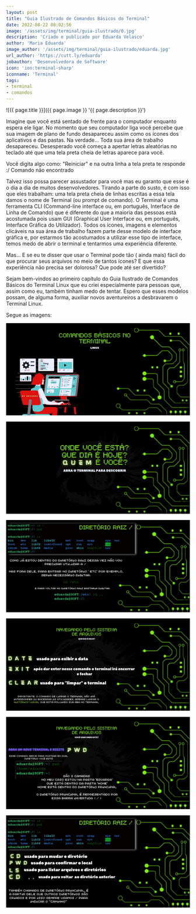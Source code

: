 ```yaml
---
layout: post
title: "Guia Ilustrado de Comandos Básicos do Terminal"
date: 2022-08-22 08:02:56
image: '/assets/img/terminal/guia-ilustrado/0.jpg'
description: 'Criado e publicado por Eduarda Velasco'
author: 'Maria Eduarda'
image_author: '/assets/img/terminal/guia-ilustrado/eduarda.jpg'
url_author: 'https://cutt.ly/eduarda'
jobauthor: 'Desenvolvedora de Software'
icon: 'ion:terminal-sharp'
iconname: 'Terminal'
tags:
- terminal
- comandos
---
```


![{{ page.title }}]({{ page.image }} '{{ page.description }}')

Imagine que você está sentado de frente para o computador enquanto espera ele ligar. No momento que seu computador liga você percebe que sua imagem de plano de fundo desapareceu assim como os ícones dos aplicativos e das pastas. Na verdade... Toda sua área de trabalho desapareceu. Desesperado você começa a apertar letras aleatórias no teclado até que uma tela preta cheia de letras aparece para você. 

Você digita algo como: "Reiniciar" e na outra linha a tela preta te responde :/ Comando não encontrado

Talvez isso possa parecer assustador para você mas eu garanto que esse é o dia a dia de muitos desenvolvedores. Tirando a parte do susto, é com isso que eles trabalham: uma tela preta cheia de linhas escritas a essa tela damos o nome de Terminal (ou prompt de comando). O Terminal é uma ferramenta CLI (Command-line interface ou, em português, Interface de Linha de Comando) que é diferente do que a maioria das pessoas está acostumada pois usam GUI (Graphical User Interface ou, em português, Interface Gráfica do Utilizador). Todos os ícones, imagens e elementos clicáveis na sua área de trabalho fazem parte desse modelo de interface gráfica e, por estarmos tão acostumados a utilizar esse tipo de interface, temos medo de abrir o terminal e tentarmos uma experiência diferente.

Mas... E se eu te disser que usar o Terminal pode tão ( ainda mais) fácil do que procurar seus arquivos no meio de tantos ícones? E que essa experiência não precisa ser dolorosa? Que pode até ser divertido?

Sejam bem-vindos ao primeiro capítulo do Guia Ilustrado de Comandos Básicos do Terminal Linux que eu criei especialmente para pessoas que, assim como eu, também tinham medo de tentar. Espero que esses modelos possam, de alguma forma, auxiliar novos aventureiros a desbravarem o Terminal Linux. 

Segue as imagens:

![Guia Ilustrado de Comandos para o Terminal](/assets/img/terminal/guia-ilustrado/0.jpg) 

![Guia Ilustrado de Comandos para o Terminal](/assets/img/terminal/guia-ilustrado/1.jpg) 

![Guia Ilustrado de Comandos para o Terminal](/assets/img/terminal/guia-ilustrado/2.jpg) 

![Guia Ilustrado de Comandos para o Terminal](/assets/img/terminal/guia-ilustrado/3.jpg) 

![Guia Ilustrado de Comandos para o Terminal](/assets/img/terminal/guia-ilustrado/4.jpg) 

![Guia Ilustrado de Comandos para o Terminal](/assets/img/terminal/guia-ilustrado/5.jpg) 


